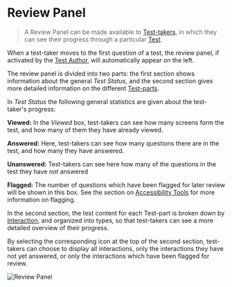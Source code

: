 <!--
created_at: 2018-10-30
authors:         
    - "Catherine Pease"
-->

# Review Panel

>A Review Panel can be made available to [Test-takers](../appendix/glossary.md#test-taker), in which they can see their progress through a particular [Test](../appendix/glossary.md#test).

When a test-taker moves to the first question of a test, the review panel, if activated by the [Test Author](../appendix/glossary.md#test-author), will automatically appear on the left. 

The review panel is divided into two parts: the first section shows information about the general *Test Status*, and the second section gives more detailed information on the different [Test-parts](../appendix/glossary.md#test-part). 


In *Test Status* the following general statistics are given about the test-taker's progress:

**Viewed:** In the *Viewed* box, test-takers can see how many screens form the test, and how many of them they have already viewed.  

**Answered:** Here, test-takers can see how many questions there are in the test, and how many they have answered.

**Unanswered:** Test-takers can see here how many of the questions in the test they have *not* answered

**Flagged:** The number of questions which have been flagged for later review will be shown in this box. See the section on [Accessibility Tools](../taking-a-test/accessibility-tools.md) for more information on flagging. 


In the second section, the test content for each Test-part is broken down by [Interaction](../appendix/glossary.md#interaction), and organized into types, so that test-takers can see a more detailed overview of their progress. 

By selecting the corresponding icon at the top of the second section, test-takers can choose to display all interactions, only the interactions they have not yet answered, or only the interactions which have been flagged for review.

![Review Panel](../resources/delivery/features/review/mark-for-review.png)






 